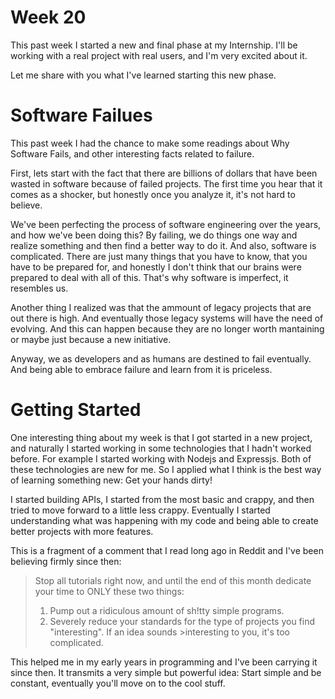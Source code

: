# Week 20

This past week I started a new and final phase at my Internship. I'll be working with a real project with real users, and I'm very excited about it.

Let me share with you what I've learned starting this new phase.

# Software Failues
This past week I had the chance to make some readings about Why Software Fails, and other interesting facts related to failure.

First, lets start with the fact that there are billions of dollars that have been wasted in software because of failed projects. The first time you hear that it comes as a shocker, but honestly once you analyze it, it's not hard to believe.

We've been perfecting the process of software engineering over the years, and how we've been doing this? By failing, we do things one way and realize something and then find a better way to do it. And also, software is complicated. There are just many things that you have to know, that you have to be prepared for, and honestly I don't think that our brains were prepared to deal with all of this. That's why software is imperfect, it resembles us.

Another thing I realized was that the ammount of legacy projects that are out there is high. And eventually those legacy systems will have the need of evolving. And this can happen because they are no longer worth mantaining or maybe just because a new initiative.

Anyway, we as developers and as humans are destined to fail eventually. And being able to embrace failure and learn from it is priceless.

# Getting Started
One interesting thing about my week is that I got started in a new project, and naturally I started working in some technologies that I hadn't worked before. For example I started working with Nodejs and Expressjs.
Both of these technologies are new for me. So I applied what I think is the best way of learning something new: Get your hands dirty!

I started building APIs, I started from the most basic and crappy, and then tried to move forward to a little less crappy. Eventually I started understanding what was happening with my code and being able to create better projects with more features.

This is a fragment of a comment that I read long ago in Reddit and I've been believing firmly since then:
>
>Stop all tutorials right now, and until the end of this month dedicate your time to ONLY these two things:
>1.	⁠Pump out a ridiculous amount of sh!tty simple programs.
>2.	⁠Severely reduce your standards for the type of projects you find "interesting". If an idea sounds >interesting to you, it's too complicated.

This helped me in my early years in programming and I've been carrying it since then. It transmits a very simple but powerful idea: Start simple and be constant, eventually you'll move on to the cool stuff.

